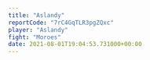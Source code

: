 ```yaml
---
title: "Aslandy"
reportCode: "7rC4GqTLR3pgZQxc"
player: "Aslandy"
fight: "Moroes"
date: 2021-08-01T19:04:53.731000+00:00
---
```

